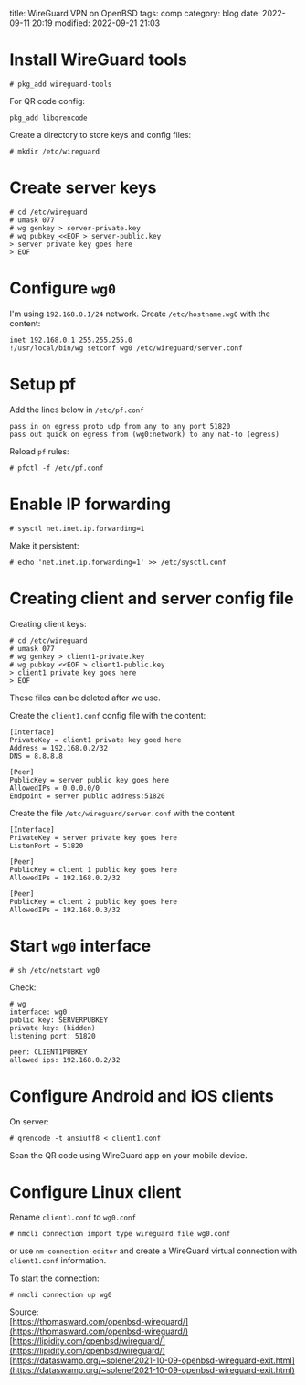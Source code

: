 title: WireGuard VPN on OpenBSD
tags: comp
category: blog
date: 2022-09-11 20:19
modified: 2022-09-21 21:03

# Install WireGuard tools

    # pkg_add wireguard-tools

For QR code config:

    pkg_add libqrencode

Create a directory to store keys and config files:

    # mkdir /etc/wireguard

# Create server keys

    # cd /etc/wireguard
    # umask 077
    # wg genkey > server-private.key
    # wg pubkey <<EOF > server-public.key
    > server private key goes here
    > EOF

# Configure `wg0`

I'm using `192.168.0.1/24` network.
Create `/etc/hostname.wg0` with the content:

    inet 192.168.0.1 255.255.255.0
    !/usr/local/bin/wg setconf wg0 /etc/wireguard/server.conf

# Setup pf

Add the lines below in `/etc/pf.conf`

    pass in on egress proto udp from any to any port 51820
    pass out quick on egress from (wg0:network) to any nat-to (egress)

Reload `pf` rules:

    # pfctl -f /etc/pf.conf

# Enable IP forwarding

    # sysctl net.inet.ip.forwarding=1

Make it persistent:

    # echo 'net.inet.ip.forwarding=1' >> /etc/sysctl.conf

# Creating client and server config file

Creating client keys:

    # cd /etc/wireguard
    # umask 077
    # wg genkey > client1-private.key
    # wg pubkey <<EOF > client1-public.key
    > client1 private key goes here
    > EOF

These files can be deleted after we use.

Create the `client1.conf` config file with the content:

    [Interface]
    PrivateKey = client1 private key goed here
    Address = 192.168.0.2/32
    DNS = 8.8.8.8

    [Peer]
    PublicKey = server public key goes here
    AllowedIPs = 0.0.0.0/0
    Endpoint = server public address:51820

Create the file `/etc/wireguard/server.conf` with the content

    [Interface]
    PrivateKey = server private key goes here
    ListenPort = 51820

    [Peer]
    PublicKey = client 1 public key goes here
    AllowedIPs = 192.168.0.2/32

    [Peer]
    PublicKey = client 2 public key goes here
    AllowedIPs = 192.168.0.3/32

# Start `wg0` interface

    # sh /etc/netstart wg0

Check:

    # wg
    interface: wg0
    public key: SERVERPUBKEY
    private key: (hidden)
    listening port: 51820

    peer: CLIENT1PUBKEY
    allowed ips: 192.168.0.2/32

# Configure Android and iOS clients

On server:

    # qrencode -t ansiutf8 < client1.conf

Scan the QR code using WireGuard app on your mobile device.

# Configure Linux client

Rename `client1.conf` to `wg0.conf`

    # nmcli connection import type wireguard file wg0.conf

or use `nm-connection-editor` and create a WireGuard virtual connection with
`client1.conf` information.

To start the connection:

    # nmcli connection up wg0

Source:  
[https://thomasward.com/openbsd-wireguard/](https://thomasward.com/openbsd-wireguard/)  
[https://lipidity.com/openbsd/wireguard/](https://lipidity.com/openbsd/wireguard/)  
[https://dataswamp.org/~solene/2021-10-09-openbsd-wireguard-exit.html](https://dataswamp.org/~solene/2021-10-09-openbsd-wireguard-exit.html)
